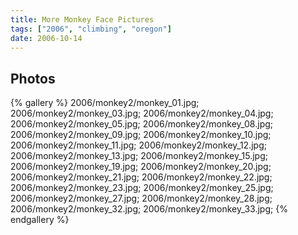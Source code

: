 ```yaml
---
title: More Monkey Face Pictures
tags: ["2006", "climbing", "oregon"]
date: 2006-10-14
---
```


## Photos 

{% gallery %} 
2006/monkey2/monkey_01.jpg;
2006/monkey2/monkey_03.jpg;
2006/monkey2/monkey_04.jpg;
2006/monkey2/monkey_05.jpg;
2006/monkey2/monkey_08.jpg;
2006/monkey2/monkey_09.jpg;
2006/monkey2/monkey_10.jpg;
2006/monkey2/monkey_11.jpg;
2006/monkey2/monkey_12.jpg;
2006/monkey2/monkey_13.jpg;
2006/monkey2/monkey_15.jpg;
2006/monkey2/monkey_19.jpg;
2006/monkey2/monkey_20.jpg;
2006/monkey2/monkey_21.jpg;
2006/monkey2/monkey_22.jpg;
2006/monkey2/monkey_23.jpg;
2006/monkey2/monkey_25.jpg;
2006/monkey2/monkey_27.jpg;
2006/monkey2/monkey_28.jpg;
2006/monkey2/monkey_32.jpg;
2006/monkey2/monkey_33.jpg;
{% endgallery %}
